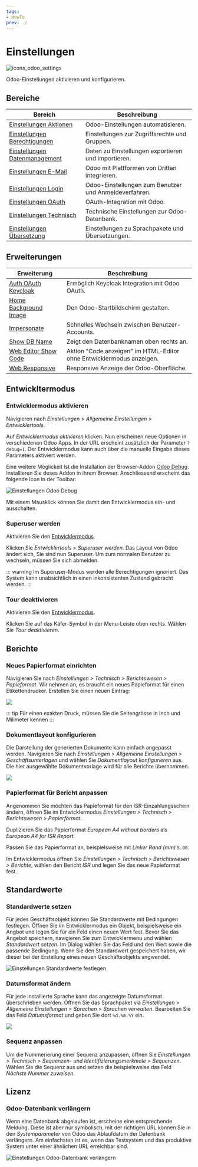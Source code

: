 ```yaml
---
tags:
- HowTo
prev: ./
---
```

# Einstellungen
![icons_odoo_settings](assets/icons_odoo_settings.png)

Odoo-Einstellungen aktivieren und konfigurieren.

## Bereiche

| Bereich                                                             | Beschreibung                                          |
| ------------------------------------------------------------------- | ----------------------------------------------------- |
| [Einstellungen Aktionen](Einstellungen%20Aktionen.md)               | Odoo-Einstellungen automatisieren.                    |
| [Einstellungen Berechtigungen](Einstellungen%20Berechtigungen.md)   | Einstellungen zur Zugriffsrechte und Gruppen.         |
| [Einstellungen Datenmanagement](Einstellungen%20Datenmanagement.md) | Daten zu Einstellungen exportieren und importieren.   |
| [Einstellungen E-Mail](Einstellungen%20E-Mail.md)                   | Odoo mit Plattformen von Dritten integrieren.         |
| [Einstellungen Login](Einstellungen%20Login.md)                     | Odoo-Einstellungen zum Benutzer und Anmeldeverfahren. |
| [Einstellungen OAuth](Einstellungen%20OAuth.md)                     | OAuth-Integration mit Odoo.                           |
| [Einstellungen Technisch](Einstellungen%20Technisch.md)             | Technische Einstellungen zur Odoo-Datenbank.          |
| [Einstellungen Übersetzung](Einstellungen%20Übersetzung.md)         | Einstellungen zu Sprachpakete und Übersetzungen.      |

## Erweiterungen

| Erweiterung                                           | Beschreibung                                                         |
| ----------------------------------------------------- | -------------------------------------------------------------------- |
| [Auth OAuth Keycloak](Auth%20OAuth%20Keycloak)        | Ermöglich Keycloak Integration mit Odoo OAuth.                       |
| [Home Background Image](Home%20Background%20Image.md) | Den Odoo-Startbildschirm gestalten.                                  |
| [Impersonate](Impersonate.md)                         | Schnelles Wechseln zwischen Benutzer-Accounts.                       |
| [Show DB Name](Show%20DB%20Name.md)                   | Zeigt den Datenbanknamen oben rechts an.                             |
| [Web Editor Show Code](Web%20Editor%20Show%20Code.md) | Aktion "Code anzeigen" im HTML-Editor ohne Entwicklermodus anzeigen. |
| [Web Responsive](Web%20Responsive.md)                 | Responsive Anzeige der Odoo-Oberfläche.                              |

## Entwickltermodus

### Entwicklermodus aktivieren

Navigieren nach *Einstellungen > Allgemeine Einstellungen > Entwicklertools*.

Auf *Entwicklermodus aktivieren* klicken. Nun erscheinen neue Optionen in verschiedenen Odoo Apps. In der URL erscheint zusätzlich der Parameter `?debug=1`. Der Entwicklermodus kann auch über die manuelle Eingabe dieses Parameters aktiviert werden.

Eine weitere Möglickeit ist die Installation der Browser-Addon [Odoo Debug](https://www.droggol.com/odoo-tools). Installieren Sie deses Addon in ihrem Browser. Anschliessend erscheint das folgende Icon in der Toolbar:

![Einstellungen Odoo Debug](assets/Einstellungen%20Odoo%20Debug.png)

Mit einem Mausklick können Sie damit den Entwicklermodus ein- und ausschalten.

### Superuser werden

Aktivieren Sie den [Entwicklermodus](Einstellungen.md#Entwicklermodus%20aktivieren).

Klicken Sie *Entwicklertools > Superuser werden*. Das Layout von Odoo ändert sich, Sie sind nun Superuser. Um zum normalen Benutzer zu wechseln, müssen Sie sich abmelden.

::: warning
Im Superuser-Modus werden alle Berechtigungen ignoriert. Das System kann unabsichtlich in einen inkonsistenten Zustand gebracht werden.
:::

### Tour deaktivieren

Aktivieren Sie den [Entwicklermodus](Einstellungen.md#Entwicklermodus%20aktivieren).

Klicken Sie auf das Käfer-Symbol in der Menu-Leiste oben rechts. Wählen Sie *Tour deaktivieren*.

## Berichte

### Neues Papierformat einrichten

Navigieren Sie nach *Einstellungen > Technisch > Berichtswesen > Papieformat*. Wir nehmen an, es braucht ein neues Papieformat für einen Etikettendrucker. Erstellen Sie einen neuen Eintrag:

![](assets/Neues%20Papierformat.png)

::: tip
Für einen exakten Druck, müssen Sie die Seitengrösse in Inch und Milimeter kennen
:::

### Dokumentlayout konfigurieren

Die Darstellung der generierten Dokumente kann einfach angepasst werden. Navigieren Sie nach *Einstellungen > Allgemeine Einstellungen > Geschäftsunterlagen* und wählen Sie *Dokumentlayout konfigurieren* aus. Die hier ausgewählte Dokumentvorlage wird für alle Berichte übernommen.

![](assets/Einstellungen%20Dokumentlayout.png)

### Papierformat für Bericht anpassen

Angenommen Sie möchten das Papieformat für den ISR-Einzahlungsschein ändern, öffnen Sie im Entwicklermodus *Einstellungen > Technisch > Berichtswesen > Papierformat.*

Duplizieren Sie das Papierformat *European A4 without borders* als *European A4 for ISR Report*.

Passen Sie das Papierformat an, beispielsweise mit *Linker Rand (mm)* `5.00`.

Im Entwicklermodus öffnen Sie *Einstellungen > Technisch > Berichtswesen > Berichte*, wählen den Bericht *ISR* und legen Sie das neue Papieformat fest.

## Standardwerte

### Standardwerte setzen

Für jedes Geschäftsobjekt können Sie Standardwerte mit Bedingungen festlegen. Öffnen Sie im Entwicklermodus ein Objekt, beispielsweise ein Angbot und legen Sie für ein Feld einen neuen Wert fest. Bevor Sie das Angebot speichern, navigieren Sie zum Entwicklermenu und wählen *Standardwert setzen*. Im Dialog wählen Sie das Feld und den Wert sowie die passende Bedingung. Wenn Sie den Standardwert gespeichert haben, wir dieser bei der Erstellung eines neuen Geschäftsobjekts angwendet.

![Einstellungen Standardwerte festlegen](assets/Einstellungen%20Standardwerte%20festlegen.gif)

### Datumsformat ändern

Für jede installierte Sprache kann das angezeigte Datumsformat überschrieben werden. Öffnen Sie das Sprachpaket via *Einstellungen > Allgemeine Einstellungen > Sprachen > Sprachen verwalten*. Bearbeiten Sie das Feld *Datumsformat* und geben Sie dort `%d.%m.%Y` ein.

![](assets/Einstellung%20Datumsformat.png)

### Sequenz anpassen

Um die Nummerierung einer Sequenz anzupassen, öffnen Sie *Einstellungen > Technisch > Sequenzen- und Identifizierungsmerkmale > Sequenzen*. Wählen Sie die Sequenz aus und setzen die beispielsweise das Feld *Nächste Nummer zuweisen*.

## Lizenz

### Odoo-Datenbank verlängern

Wenn eine Datenbank abgelaufen ist, erscheine eine entsprechende Meldung. Diese ist aber nur symbolisch, mit der richtigen URL können Sie in den *Systemparameter* von Odoo das Ablaufdatum der Datenbank verlängern. Am einfachsten ist es, wenn das Testsystem und das produktive System unter einer ähnlichen URL erreichbar sind.

![Einstellungen Odoo-Datenbank verlängern](assets/Einstellungen%20Odoo-Datenbank%20verlängern.gif)